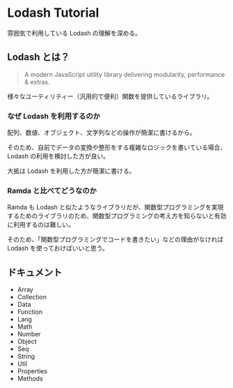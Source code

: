 # Lodash Tutorial

雰囲気で利用している Lodash の理解を深める。

## Lodash とは？

> A modern JavaScript utility library delivering modularity, performance & extras.

様々なユーティリティー（汎用的で便利）関数を提供しているライブラリ。

### なぜ Lodash を利用するのか

配列、数値、オブジェクト、文字列などの操作が簡潔に書けるから。

そのため、自前でデータの変換や整形をする複雑なロジックを書いている場合、Lodash の利用を検討した方が良い。

大抵は Lodash を利用した方が簡潔に書ける。

### Ramda と比べてどうなのか

Ramda も Lodash と似たようなライブラリだが、関数型プログラミングを実現するためのライブラリのため、関数型プログラミングの考え方を知らないと有効に利用するのは難しい。

そのため、「関数型プログラミングでコードを書きたい」などの理由がなければ Lodash を使っておけばいいと思う。

## ドキュメント

- Array
- Collection
- Data
- Function
- Lang
- Math
- Number
- Object
- Seq
- String
- Util
- Properties
- Methods
